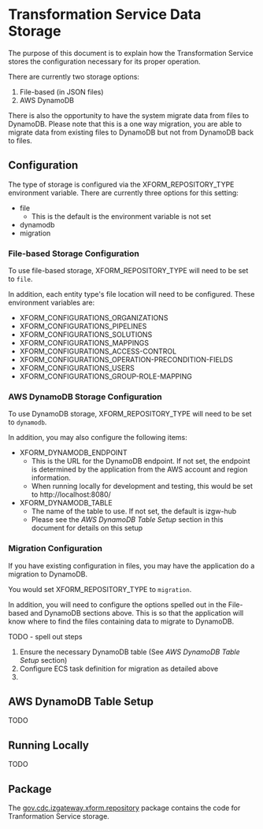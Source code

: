 # Transformation Service Data Storage

The purpose of this document is to explain how the Transformation Service stores the configuration necessary for its proper operation.

There are currently two storage options:

1. File-based (in JSON files)
2. AWS DynamoDB

There is also the opportunity to have the system migrate data from files to DynamoDB. Please note that this is a one way migration, you are able to migrate data from existing files to DynamoDB but not from DynamoDB back to files.

## Configuration

The type of storage is configured via the XFORM_REPOSITORY_TYPE environment variable. There are currently three options for this setting:

- file
  - This is the default is the environment variable is not set
- dynamodb
- migration

### File-based Storage Configuration

To use file-based storage, XFORM_REPOSITORY_TYPE will need to be set to ```file```.

In addition, each entity type's file location will need to be configured. These environment variables are:

- XFORM_CONFIGURATIONS_ORGANIZATIONS
- XFORM_CONFIGURATIONS_PIPELINES
- XFORM_CONFIGURATIONS_SOLUTIONS
- XFORM_CONFIGURATIONS_MAPPINGS
- XFORM_CONFIGURATIONS_ACCESS-CONTROL
- XFORM_CONFIGURATIONS_OPERATION-PRECONDITION-FIELDS
- XFORM_CONFIGURATIONS_USERS
- XFORM_CONFIGURATIONS_GROUP-ROLE-MAPPING

### AWS DynamoDB Storage Configuration

To use DynamoDB storage, XFORM_REPOSITORY_TYPE will need to be set to ```dynamodb```.

In addition, you may also configure the following items:

- XFORM_DYNAMODB_ENDPOINT
  - This is the URL for the DynamoDB endpoint. If not set, the endpoint is determined by the application from the AWS account and region information.
  - When running locally for development and testing, this would be set to http://localhost:8080/
- XFORM_DYNAMODB_TABLE
  - The name of the table to use. If not set, the default is izgw-hub
  - Please see the _AWS DynamoDB Table Setup_ section in this document for details on this setup

### Migration Configuration

If you have existing configuration in files, you may have the application do a migration to DynamoDB.

You would set XFORM_REPOSITORY_TYPE to ```migration```.

In addition, you will need to configure the options spelled out in the File-based and DynamoDB sections above. This is so that the application will know where to find the files containing data to migrate to DynamoDB.

TODO - spell out steps

1. Ensure the necessary DynamoDB table (See _AWS DynamoDB Table Setup_ section)
2. Configure ECS task definition for migration as detailed above
3. 

## AWS DynamoDB Table Setup

TODO

## Running Locally

TODO

## Package

The [gov.cdc.izgateway.xform.repository](https://github.com/IZGateway/izgw-transform/blob/f97d2918bd031a55de081c907341811ed82b6749/src/main/java/gov/cdc/izgateway/xform/repository) package contains the code for Tranformation Service storage.

